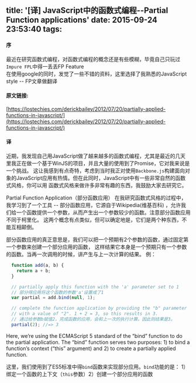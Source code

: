 title: '[译] JavaScript中的函数式编程--Partial Function applications'
date: 2015-09-24 23:53:40
tags:
---

#### 序  
最近在研究函数式编程，对函数式编程的概念还是有些模糊，毕竟自己只玩过`Impure FPL`中得一丢丢FP Feature  
  在使用google的同时，发觉了一些不错的资料，这里选择了我熟悉的JavaScript style -- FP文章做翻译

#### 原文链接:  
[https://lostechies.com/derickbailey/2012/07/20/partially-applied-functions-in-javascript/](https://lostechies.com/derickbailey/2012/07/20/partially-applied-functions-in-javascript/)  

#### 译
近期，我发现自己用JavaScript做了越来越多的函数式编程，尤其是最近的几天里我正在做一个基于WinJS的项目，并且大量的使用到了Promise，它对我来说是一个挑战。
这让我感到有点奇特，考虑到当时我正对使用`Backbone.js`构建面向对象的JavaScript应用有热情。但在此同时，JavaScript中有一些非常自然的函数式风格，你可以用
函数式风格来做许多非常有趣的东西，我鼓励大家去研究它。

Partial Function Application（部分函数应用）
在我研究函数式风格的过程中，我学习到了一个工具 -- 部分函数应用，它源自于Wikipedia(维基百科)
，允许我们给一个函数提供一个参数，从而产生出一个参数较少的函数。注意部分函数应用不同于柯里化。
这两个概念有点类似，但可以确定地是，它们是两个种东西，不能互相颠倒。  

部分函数应用的真正意思是，我们可以把一个预期有2个参数的函数，通过固定第一个参数来创建一个部分应用的函数，
这样结果它本身是一个预期只有一个参数的函数。当再一次调用的时候，讲产生与上一次计算的结果。
例：
```JavaScript
  function add(a, b) {
    return a + b;
  }

  // partially apply this function with the 'a' parameter set to 1  
  // 部分得应用将这个函数的参数'a'设置成了1
  var partial = add.bind(null, 1);  

  // complete the function application by providing the "b" parameter  
  // with a value of "2". 1 + 2 = 3, so this results in 3.  
  // 通过给参数b赋值2，完成函数的应用，会和上一次的执行计算。因此则结果是3。
  partial(2); //=> 3  

```
Here, we’re using the ECMAScript 5 standard of the “bind” function to do the partial application. The “bind” function serves two purposes: 1) to bind a function’s context (“this” argument) and 2) to create a partially applied function.

这里，我们使用到了ES5标准中得`bind`函数来实现部分应用。`bind`功能的是：
1）绑定一个函数的上下文（`this`参数）2）创建一个部分应用的函数
